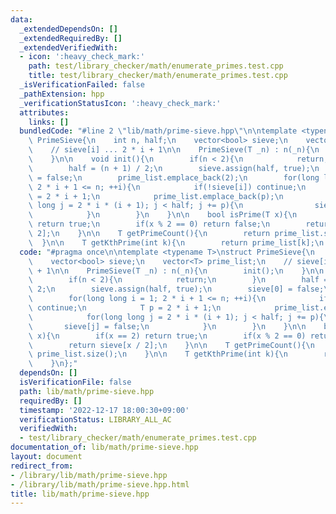```yaml
---
data:
  _extendedDependsOn: []
  _extendedRequiredBy: []
  _extendedVerifiedWith:
  - icon: ':heavy_check_mark:'
    path: test/library_checker/math/enumerate_primes.test.cpp
    title: test/library_checker/math/enumerate_primes.test.cpp
  _isVerificationFailed: false
  _pathExtension: hpp
  _verificationStatusIcon: ':heavy_check_mark:'
  attributes:
    links: []
  bundledCode: "#line 2 \"lib/math/prime-sieve.hpp\"\n\ntemplate <typename T>\nstruct\
    \ PrimeSieve{\n    int n, half;\n    vector<bool> sieve;\n    vector<T> prime_list;\n\
    \    // sieve[i] ... 2 * i + 1\n\n    PrimeSieve(T _n) : n(_n){\n        init();\n\
    \    }\n\n    void init(){\n        if(n < 2){\n            return;\n        }\n\
    \        half = (n + 1) / 2;\n        sieve.assign(half, true);\n        sieve[0]\
    \ = false;\n        prime_list.emplace_back(2);\n        for(long long i = 1;\
    \ 2 * i + 1 <= n; ++i){\n            if(!sieve[i]) continue;\n            T p\
    \ = 2 * i + 1;\n            prime_list.emplace_back(p);\n            for(long\
    \ long j = 2 * i * (i + 1); j < half; j += p){\n                sieve[j] = false;\n\
    \            }\n        }\n    }\n\n    bool isPrime(T x){\n        if(x == 2)\
    \ return true;\n        if(x % 2 == 0) return false;\n        return sieve[x /\
    \ 2];\n    }\n\n    T getPrimeCount(){\n        return prime_list.size();\n  \
    \  }\n\n    T getKthPrime(int k){\n        return prime_list[k];\n    }\n};\n"
  code: "#pragma once\n\ntemplate <typename T>\nstruct PrimeSieve{\n    int n, half;\n\
    \    vector<bool> sieve;\n    vector<T> prime_list;\n    // sieve[i] ... 2 * i\
    \ + 1\n\n    PrimeSieve(T _n) : n(_n){\n        init();\n    }\n\n    void init(){\n\
    \        if(n < 2){\n            return;\n        }\n        half = (n + 1) /\
    \ 2;\n        sieve.assign(half, true);\n        sieve[0] = false;\n        prime_list.emplace_back(2);\n\
    \        for(long long i = 1; 2 * i + 1 <= n; ++i){\n            if(!sieve[i])\
    \ continue;\n            T p = 2 * i + 1;\n            prime_list.emplace_back(p);\n\
    \            for(long long j = 2 * i * (i + 1); j < half; j += p){\n         \
    \       sieve[j] = false;\n            }\n        }\n    }\n\n    bool isPrime(T\
    \ x){\n        if(x == 2) return true;\n        if(x % 2 == 0) return false;\n\
    \        return sieve[x / 2];\n    }\n\n    T getPrimeCount(){\n        return\
    \ prime_list.size();\n    }\n\n    T getKthPrime(int k){\n        return prime_list[k];\n\
    \    }\n};"
  dependsOn: []
  isVerificationFile: false
  path: lib/math/prime-sieve.hpp
  requiredBy: []
  timestamp: '2022-12-17 18:00:30+09:00'
  verificationStatus: LIBRARY_ALL_AC
  verifiedWith:
  - test/library_checker/math/enumerate_primes.test.cpp
documentation_of: lib/math/prime-sieve.hpp
layout: document
redirect_from:
- /library/lib/math/prime-sieve.hpp
- /library/lib/math/prime-sieve.hpp.html
title: lib/math/prime-sieve.hpp
---
```

